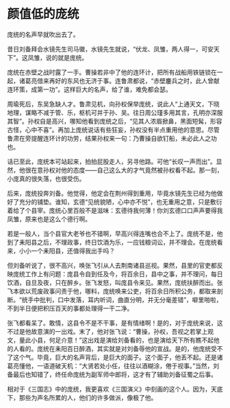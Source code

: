 # 颜值低的庞统

庞统的名声早就吹出去了。 

昔日刘备拜会水镜先生司马徽，水镜先生就说，“伏龙、凤雏，两人得一，可安天下”。这凤雏，说的就是庞统。 

庞统在赤壁之战时露了一手。曹操若非中了他的连环计，把所有战船用铁链锁在一起，诸葛亮借来再好的东风也无济于事。连鲁肃都说，“赤壁鏖兵之时，此人曾献连环策，成第一功”。这样巨大的名声，给了谁，难免都会瑟。 

周瑜死后，东吴急缺人才。鲁肃见机，向孙权保举庞统，说此人“上通天文，下晓地理，谋略不减于管、乐，枢机可并于孙、吴。往日周公瑾多用其言，孔明亦深服其智”。孙权自是高兴，哪知他看到庞统之后，“见其人浓眉掀鼻，黑面短髯，形容古怪，心中不喜”。再加上庞统说话有些狂妄，孙权没有半点重用他的意思。尽管鲁肃在旁提醒连环计的功劳，结果孙权来一句：乃曹操自欲钉船，未必此人之功也。 

话已至此，庞统本可站起来，拍拍屁股走人，另寻他路。可他“长叹一声而出”。显然，他很在意孙权对他的态度——自己这么大的才气竟然被孙权看不起。那一刻，小庞真的很失落，也很受伤。 

后来，庞统投奔刘备。他觉得，他定会在荆州得到重用，毕竟水镜先生已经为他做好了充分的铺垫。谁知，玄德“见统貌陋，心中亦不悦”，也无重用之意，只是敷衍着给了个县宰。庞统心里百般不是滋味：玄德待我何薄！你刘玄德口口声声要得我凤雏，原来也是这么个德行啊。 

若是一般人，当个县官大老爷也不错啊，早高兴得连嘴也合不上了。庞统不是，他到了耒阳县之后，不理政事，终日饮酒为乐，一应钱粮词讼，并不理会。在庞统看来，小小一个耒阳县，还值得我出手吗？ 

但刘备听说了，很不高兴，唤张飞引从人去荆南诸县巡视。果然，县里的官吏都反映庞统工作上有问题：庞县令自到任及今，将百余日，县中之事，并不理问，每日饮酒，自旦及夜，只在醉乡。张飞发怒，叫庞县令来见。果然，庞统扶醉而出。张飞本欲以荒废政事问责于他，哪料，庞统唤来公吏，将百余日所积公务，都取来剖断。“统手中批判，口中发落，耳内听词，曲直分明，并无分毫差错”，噼里啪啦，不到半日便把积压百天的事都处理得一干二净。 

张飞都看呆了。敢情，这县令不是不干事，是有情绪啊！是的，对于庞统来说，这不过是他故意演的一出戏。末了，他对张飞说：“曹操，孙权，吾视之若掌上观文，量此小县，何足介意！”这出戏是演给刘备看的，也是演给天下所有瞧不起他的人看的。庞统在耒阳百日醉酒，其实就是对刘备辱他的宣战。是的，他庞统受不了这个气。毕竟，巨大的名声背后，是巨大的面子。这个面子，他丢不起。还是诸葛亮懂他，一语道破天机：“大贤若处小任，往往以酒糊涂，倦于视事。”当然，刘备最后也知错了，终任命庞统为副军师中郎将，这才有了辅助刘备征蜀之后事。 

相对于《三国志》中的庞统，我更喜欢《三国演义》中刻画的这个人。因为，天底下，那些为声名所累的人，他们的许多做派，像极了他。